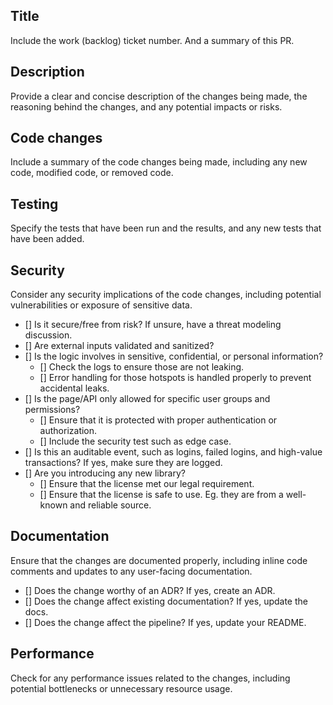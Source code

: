 ## Title
Include the work (backlog) ticket number. And a summary of this PR.

## Description
Provide a clear and concise description of the changes being made, the reasoning behind the changes, and any potential impacts or risks.

## Code changes
Include a summary of the code changes being made, including any new code, modified code, or removed code.

## Testing
Specify the tests that have been run and the results, and any new tests that have been added.

## Security
Consider any security implications of the code changes, including potential vulnerabilities or exposure of sensitive data.
- [] Is it secure/free from risk? If unsure, have a threat modeling discussion.
- [] Are external inputs validated and sanitized?
- [] Is the logic involves in sensitive, confidential, or personal information?
    - [] Check the logs to ensure those are not leaking.
    - [] Error handling for those hotspots is handled properly to prevent accidental leaks.
- [] Is the page/API only allowed for specific user groups and permissions?
    - [] Ensure that it is protected with proper authentication or authorization.
    - [] Include the security test such as edge case.
- [] Is this an auditable event, such as logins, failed logins, and high-value transactions? If yes, make sure they are logged.
- [] Are you introducing any new library?
    - [] Ensure that the license met our legal requirement.
    - [] Ensure that the license is safe to use. Eg. they are from a well-known and reliable source.

## Documentation
Ensure that the changes are documented properly, including inline code comments and updates to any user-facing documentation.
- [] Does the change worthy of an ADR? If yes, create an ADR.
- [] Does the change affect existing documentation? If yes, update the docs.
- [] Does the change affect the pipeline? If yes, update your README.

## Performance
Check for any performance issues related to the changes, including potential bottlenecks or unnecessary resource usage.
